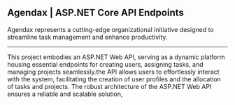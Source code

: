 ## Agendax | ASP.NET Core API Endpoints

Agendax represents a cutting-edge organizational initiative designed to streamline task management and enhance productivity.

<hr>
This project embodies an ASP.NET Web API, serving as a dynamic platform housing essential endpoints for creating users, assigning tasks, and managing projects seamlessly.the API allows users to effortlessly interact with the system, facilitating the creation of user profiles and the allocation of tasks and projects. The robust architecture of the ASP.NET Web API ensures a reliable and scalable solution, 

